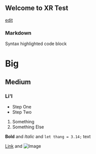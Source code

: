 ## Welcome to XR Test
[edit](https://github.com/Lessstuck/xr-test/edit/master/README.md)
### Markdown
Syntax highlighted code block

#  Big
## Medium
### Li'l

- Step One
- Step Two

1. Something
2. Something Else

**Bold** and _Italic_ and `let thang = 3.14;` text

[Link](url) and ![Image](src)
```


